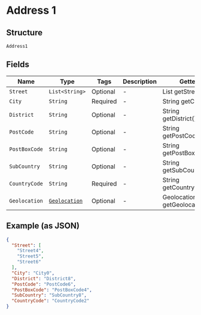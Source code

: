 
# Address 1

## Structure

`Address1`

## Fields

| Name | Type | Tags | Description | Getter | Setter |
|  --- | --- | --- | --- | --- | --- |
| `Street` | `List<String>` | Optional | - | List<String> getStreet() | setStreet(List<String> street) |
| `City` | `String` | Required | - | String getCity() | setCity(String city) |
| `District` | `String` | Optional | - | String getDistrict() | setDistrict(String district) |
| `PostCode` | `String` | Optional | - | String getPostCode() | setPostCode(String postCode) |
| `PostBoxCode` | `String` | Optional | - | String getPostBoxCode() | setPostBoxCode(String postBoxCode) |
| `SubCountry` | `String` | Optional | - | String getSubCountry() | setSubCountry(String subCountry) |
| `CountryCode` | `String` | Required | - | String getCountryCode() | setCountryCode(String countryCode) |
| `Geolocation` | [`Geolocation`](../../doc/models/geolocation.md) | Optional | - | Geolocation getGeolocation() | setGeolocation(Geolocation geolocation) |

## Example (as JSON)

```json
{
  "Street": [
    "Street4",
    "Street5",
    "Street6"
  ],
  "City": "City0",
  "District": "District8",
  "PostCode": "PostCode6",
  "PostBoxCode": "PostBoxCode4",
  "SubCountry": "SubCountry8",
  "CountryCode": "CountryCode2"
}
```

